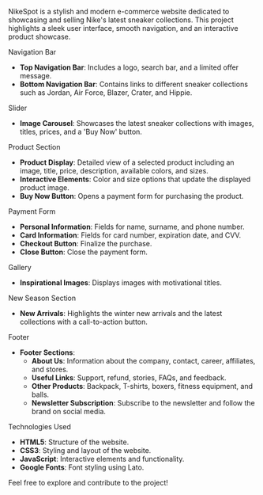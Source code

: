 
NikeSpot is a stylish and modern e-commerce website dedicated to showcasing and selling Nike's latest sneaker collections. This project highlights a sleek user interface, smooth navigation, and an interactive product showcase.

 Navigation Bar
- **Top Navigation Bar**: Includes a logo, search bar, and a limited offer message.
- **Bottom Navigation Bar**: Contains links to different sneaker collections such as Jordan, Air Force, Blazer, Crater, and Hippie.

 Slider
- **Image Carousel**: Showcases the latest sneaker collections with images, titles, prices, and a 'Buy Now' button.

Product Section
- **Product Display**: Detailed view of a selected product including an image, title, price, description, available colors, and sizes.
- **Interactive Elements**: Color and size options that update the displayed product image.
- **Buy Now Button**: Opens a payment form for purchasing the product.

Payment Form
- **Personal Information**: Fields for name, surname, and phone number.
- **Card Information**: Fields for card number, expiration date, and CVV.
- **Checkout Button**: Finalize the purchase.
- **Close Button**: Close the payment form.

Gallery
- **Inspirational Images**: Displays images with motivational titles.

New Season Section
- **New Arrivals**: Highlights the winter new arrivals and the latest collections with a call-to-action button.

Footer
- **Footer Sections**: 
  - **About Us**: Information about the company, contact, career, affiliates, and stores.
  - **Useful Links**: Support, refund, stories, FAQs, and feedback.
  - **Other Products**: Backpack, T-shirts, boxers, fitness equipment, and balls.
  - **Newsletter Subscription**: Subscribe to the newsletter and follow the brand on social media.

Technologies Used
- **HTML5**: Structure of the website.
- **CSS3**: Styling and layout of the website.
- **JavaScript**: Interactive elements and functionality.
- **Google Fonts**: Font styling using Lato.

Feel free to explore and contribute to the project!
